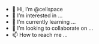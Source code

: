 - 👋 Hi, I’m @cellspace
- 👀 I’m interested in ...
- 🌱 I’m currently learning ...
- 💞️ I’m looking to collaborate on ...
- 📫 How to reach me ...

<!---
cellspace/cellspace is a ✨ special ✨ repository because its `README.md` (this file) appears on your GitHub profile.
You can click the Preview link to take a look at your changes.
--->
